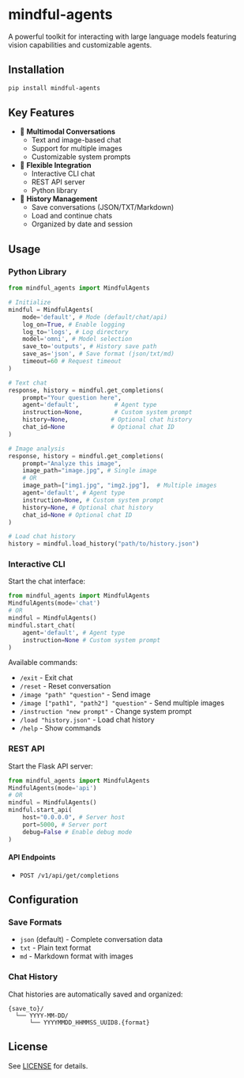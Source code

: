 # mindful-agents

A powerful toolkit for interacting with large language models featuring vision capabilities and customizable agents.

## Installation

```bash
pip install mindful-agents
```

## Key Features

- 🤖 **Multimodal Conversations**
  - Text and image-based chat
  - Support for multiple images
  - Customizable system prompts
- 🔄 **Flexible Integration**
  - Interactive CLI chat
  - REST API server
  - Python library
- 💾 **History Management**
  - Save conversations (JSON/TXT/Markdown)
  - Load and continue chats
  - Organized by date and session

## Usage

### Python Library

```python
from mindful_agents import MindfulAgents

# Initialize
mindful = MindfulAgents(
    mode='default', # Mode (default/chat/api)
    log_on=True, # Enable logging
    log_to='logs', # Log directory
    model='omni', # Model selection
    save_to='outputs', # History save path
    save_as='json', # Save format (json/txt/md)
    timeout=60 # Request timeout
)

# Text chat
response, history = mindful.get_completions(
    prompt="Your question here",
    agent='default',          # Agent type
    instruction=None,         # Custom system prompt
    history=None,            # Optional chat history
    chat_id=None             # Optional chat ID
)

# Image analysis
response, history = mindful.get_completions(
    prompt="Analyze this image",
    image_path="image.jpg", # Single image
    # OR
    image_path=["img1.jpg", "img2.jpg"],  # Multiple images
    agent='default', # Agent type
    instruction=None, # Custom system prompt
    history=None, # Optional chat history
    chat_id=None # Optional chat ID
)

# Load chat history
history = mindful.load_history("path/to/history.json")
```

### Interactive CLI

Start the chat interface:

```python
from mindful_agents import MindfulAgents
MindfulAgents(mode='chat')
# OR
mindful = MindfulAgents()
mindful.start_chat(
    agent='default', # Agent type
    instruction=None # Custom system prompt
)
```

Available commands:
- `/exit` - Exit chat
- `/reset` - Reset conversation
- `/image "path" "question"` - Send image
- `/image ["path1", "path2"] "question"` - Send multiple images
- `/instruction "new prompt"` - Change system prompt
- `/load "history.json"` - Load chat history
- `/help` - Show commands

### REST API

Start the Flask API server:

```python
from mindful_agents import MindfulAgents
MindfulAgents(mode='api')
# OR
mindful = MindfulAgents()
mindful.start_api(
    host="0.0.0.0", # Server host
    port=5000, # Server port
    debug=False # Enable debug mode
)
```

#### API Endpoints

- `POST /v1/api/get/completions`

## Configuration

### Save Formats
- `json` (default) - Complete conversation data
- `txt` - Plain text format
- `md` - Markdown format with images

### Chat History
Chat histories are automatically saved and organized:
```
{save_to}/
  └── YYYY-MM-DD/
      └── YYYYMMDD_HHMMSS_UUID8.{format}
```

## License

See [LICENSE](LICENSE) for details.


